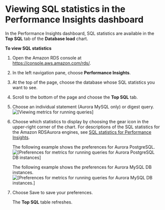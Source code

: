 # Viewing SQL statistics in the Performance Insights dashboard<a name="USER_PerfInsights.UsingDashboard.AnalyzeDBLoad.AdditionalMetrics.AnalyzingSQLLevel"></a>

In the Performance Insights dashboard, SQL statistics are available in the **Top SQL** tab of the **Database load** chart\.

**To view SQL statistics**

1. Open the Amazon RDS console at [https://console\.aws\.amazon\.com/rds/](https://console.aws.amazon.com/rds/)\.

1. In the left navigation pane, choose **Performance Insights**\.

1. At the top of the page, choose the database whose SQL statistics you want to see\.

1. Scroll to the bottom of the page and choose the **Top SQL** tab\.

1. Choose an individual statement \(Aurora MySQL only\) or digest query\.  
![\[Viewing metrics for running queries\]](http://docs.aws.amazon.com/AmazonRDS/latest/AuroraUserGuide/./images/perf_insights_per_sql_digest.png)

1. Choose which statistics to display by choosing the gear icon in the upper\-right corner of the chart\. For descriptions of the SQL statistics for the Amazon RDSAurora engines, see [SQL statistics for Performance Insights](metrics-reference.md#sql-statistics)\.

   The following example shows the preferences for Aurora PostgreSQL\.  
![\[Preferences for metrics for running queries for Aurora PostgreSQL DB instances\]](http://docs.aws.amazon.com/AmazonRDS/latest/AuroraUserGuide/./images/perf_insights_per_sql_pref_apg.png)

   The following example shows the preferences for Aurora MySQL DB instances\.  
![\[Preferences for metrics for running queries for Aurora MySQL DB instances.\]](http://docs.aws.amazon.com/AmazonRDS/latest/AuroraUserGuide/./images/perf_insights_per_sql_pref_ams.png)

1. Choose Save to save your preferences\.

   The **Top SQL** table refreshes\.